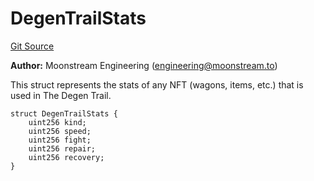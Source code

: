 # DegenTrailStats
[Git Source](https://github.com/moonstream-to/degen-trail/blob/12818faf377f56483b501c0785ece8f05d0f77bb/src/data.sol)

**Author:**
Moonstream Engineering (engineering@moonstream.to)

This struct represents the stats of any NFT (wagons, items, etc.) that is used in The Degen Trail.


```solidity
struct DegenTrailStats {
    uint256 kind;
    uint256 speed;
    uint256 fight;
    uint256 repair;
    uint256 recovery;
}
```

